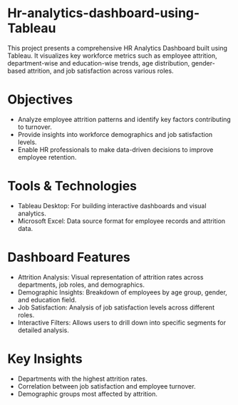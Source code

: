 # Hr-analytics-dashboard-using-Tableau 
This project presents a comprehensive HR Analytics Dashboard built using Tableau. It visualizes key workforce metrics such as employee attrition, department-wise and education-wise trends, age distribution, gender-based attrition, and job satisfaction across various roles. 

# Objectives  
- Analyze employee attrition patterns and identify key factors contributing to turnover.
- Provide insights into workforce demographics and job satisfaction levels.
- Enable HR professionals to make data-driven decisions to improve employee retention.
 
# Tools & Technologies 
- Tableau Desktop: For building interactive dashboards and visual analytics.   
- Microsoft Excel: Data source format for employee records and attrition data.
  
# Dashboard Features    
- Attrition Analysis: Visual representation of attrition rates across departments, job roles, and demographics.
- Demographic Insights: Breakdown of employees by age group, gender, and education field.
- Job Satisfaction: Analysis of job satisfaction levels across different roles.
- Interactive Filters: Allows users to drill down into specific segments for detailed analysis.

# Key Insights 
- Departments with the highest attrition rates.
- Correlation between job satisfaction and employee turnover.
- Demographic groups most affected by attrition.
